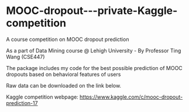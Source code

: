 # MOOC-dropout---private-Kaggle-competition
A course competition on MOOC dropout prediction

As a part of Data Mining course @ Lehigh University - By Professor Ting Wang (CSE447)

The package includes my code for the best possible prediction of MOOC dropouts based on behavioral features of users

Raw data can be downloaded on the link below. 

Kaggle competition webpage: https://www.kaggle.com/c/mooc-dropout-prediction-17
